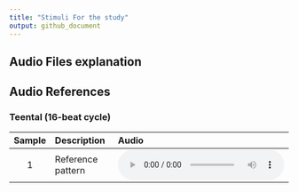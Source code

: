 ```yaml
---
title: "Stimuli For the study"
output: github_document
---
```




## Audio Files explanation

## Audio References

### Teental (16-beat cycle)

| Sample | Description | Audio |
|:------:|:------------|:------|
| 1 | Reference pattern | <audio controls><source src="https://www.dropbox.com/scl/fi/7v4zveadf8ytkv5sdlzrh/TeentalReference.wav?rlkey=wd97zzvscmfndqapv16nkcptt&st=0s8modrw&dl=1" type="audio/wav"></audio> |

